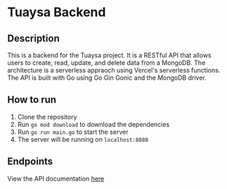 # Tuaysa Backend

## Description

This is a backend for the Tuaysa project. It is a RESTful API that allows users to create, read, update, and delete data from a MongoDB. The architecture is a serverless appraoch using Vercel's serverless functions. The API is built with Go using Go Gin Gonic and the MongoDB driver.

## How to run

1. Clone the repository
2. Run `go mod download` to download the dependencies
3. Run `go run main.go` to start the server
4. The server will be running on `localhost:8080`

## Endpoints

View the API documentation [here](https://api.tuaysa.com/swagger/index.html)